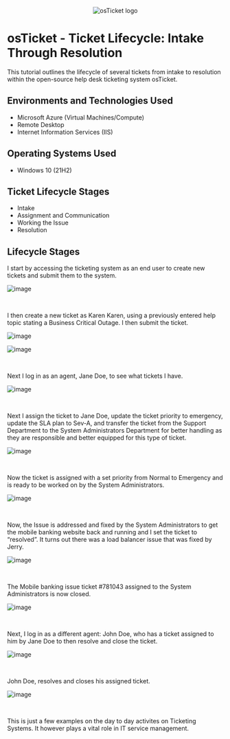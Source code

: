 <p align="center">
<img src="https://i.imgur.com/Clzj7Xs.png" alt="osTicket logo"/>
</p>

<h1>osTicket - Ticket Lifecycle: Intake Through Resolution</h1>
This tutorial outlines the lifecycle of several tickets from intake to resolution within the open-source help desk ticketing system osTicket.<br />

<h2>Environments and Technologies Used</h2>

- Microsoft Azure (Virtual Machines/Compute)
- Remote Desktop
- Internet Information Services (IIS)

<h2>Operating Systems Used </h2>

- Windows 10</b> (21H2)

<h2>Ticket Lifecycle Stages</h2>

- Intake
- Assignment and Communication
- Working the Issue
- Resolution

<h2>Lifecycle Stages</h2>

<p>

I start by accessing the ticketing system as an end user to create new tickets and submit them to the system.

</p>

<p>

![image](https://github.com/teeckay/ticket-lifecycle/assets/64244011/0439fdb6-a7e1-4bc4-98c9-270244506c9f)


</p>
<br />
<p>

I then create a new ticket as Karen Karen, using a previously entered help topic stating a Business Critical Outage. I then submit the ticket. 

</p>

<p>

![image](https://github.com/teeckay/ticket-lifecycle/assets/64244011/c23fa0a8-315c-472c-9c12-103a10ee81e2)

![image](https://github.com/teeckay/ticket-lifecycle/assets/64244011/0722d743-db96-4c56-892d-ccd8a45b819d)


</p>
<br />
<p>

Next I log in as an agent, Jane Doe, to see what tickets I have.

</p>

<p>

![image](https://github.com/teeckay/ticket-lifecycle/assets/64244011/f6b2f9e4-f8f1-4586-8f52-f01f7cc6d4ce)



<br />
<p>

Next I assign the ticket to Jane Doe, update the ticket priority to emergency, update the SLA plan to Sev-A, and transfer the ticket from the Support Department to the System Administrators Department for better handling as they are responsible and better equipped for this type of ticket.

</p>

<p>

![image](https://github.com/teeckay/ticket-lifecycle/assets/64244011/7b8bff11-3710-47db-ad6f-ee893d04e14b)


</p>
<br />
<p>

Now the ticket is assigned with a set priority from Normal to Emergency and is ready to be worked on by the System Administrators.

</p>

<p>

![image](https://github.com/teeckay/ticket-lifecycle/assets/64244011/60a4f104-91fc-4dd5-943c-014ecb156be3)


</p>
<br /><p>

Now, the Issue is addressed and fixed by the System Administrators to get the mobile banking website back and running and I set the ticket to “resolved”. It turns out there was a load balancer issue that was fixed by Jerry. 

</p>

<p>

![image](https://github.com/teeckay/ticket-lifecycle/assets/64244011/11cd2b87-ea16-461b-afaf-dbee146979d5)


</p>
<br /><p>

The Mobile banking issue ticket #781043 assigned to the System Administrators is now closed.

</p>

<p>

![image](https://github.com/teeckay/ticket-lifecycle/assets/64244011/6546df73-e759-499a-a575-065e1db444f7)


</p>
<br /><p>

Next, I log in as a different agent: John Doe, who has a ticket assigned to him by Jane Doe to then resolve and close the ticket.

</p>

<p>

![image](https://github.com/teeckay/ticket-lifecycle/assets/64244011/e558a6d3-ebfa-4d74-979a-e62475fc7cfe)


</p>
<br />

<p>

John Doe, resolves and closes his assigned ticket. 

</p>

<p>

![image](https://github.com/teeckay/ticket-lifecycle/assets/64244011/9018b641-21a8-48f4-83a8-7192365edbad)


</p>
<br />
<p>
This is just a few examples on the day to day activites on Ticketing Systems. It however plays a vital role in IT service management.
</p>
<br />


